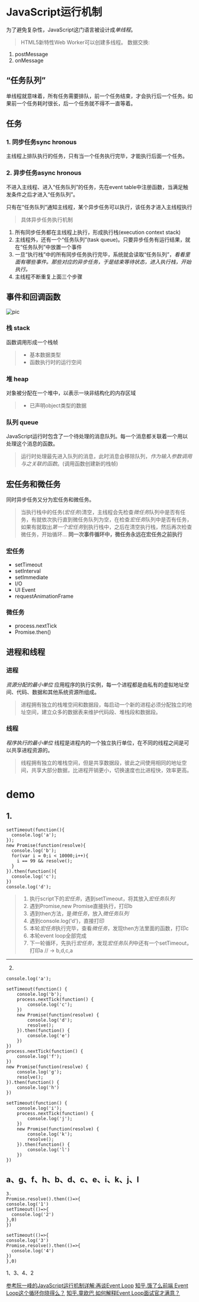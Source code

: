 # JavaScript运行机制
为了避免复杂性，JavaScript这门语言被设计成*单线程*。
> HTML5新特性Web Worker可以创建多线程。
数据交换:
1. postMessage
2. onMessage
## “任务队列”
单线程就意味着，所有任务需要排队，前一个任务结束，才会执行后一个任务。如果前一个任务耗时很长，后一个任务就不得不一直等着。

## 任务
### 1. 同步任务sync hronous
主线程上排队执行的任务，只有当一个任务执行完毕，才能执行后面一个任务。
### 2. 异步任务async hronous
不进入主线程、进入“任务队列”的任务，先在event table中注册函数，当满足触发条件之后才进入“任务队列”。

只有在“任务队列”通知主线程，某个异步任务可以执行，该任务才进入主线程执行
> 具体异步任务执行机制
1. 所有同步任务都在主线程上执行，形成执行栈(execution context stack)
2. 主线程外，还有一个“任务队列”(task queue)。只要异步任务有运行结果，就在“任务队列”中放置一个事件
3. 一旦“执行栈”中的所有同步任务执行完毕，系统就会读取“任务队列”，*看看里面有哪些事件。那些对应的异步任务，于是结束等待状态，进入执行栈，开始执行。*
4. 主线程不断重复上面三个步骤


## 事件和回调函数
![pic](https://developer.mozilla.org/files/4617/default.svg)
### 栈 stack
函数调用形成一个栈帧
> + 基本数据类型
> + 函数执行时的运行空间

### 堆 heap
对象被分配在一个堆中，以表示一块非结构化的内存区域
> + 已声明object类型的数据

### 队列 queue
JavaScript运行时包含了一个待处理的消息队列。每一个消息都关联着一个用以处理这个消息的函数。

> 运行时处理最先进入队列的消息，此时消息会移除队列，*作为输入参数调用与之关联的函数*。(调用函数创建新的栈帧)

## 宏任务和微任务
同时异步任务又分为宏任务和微任务。
> 当执行栈中的任务(*宏任务*)清空，主线程会先检查*微任务*队列中是否有任务，有就依次执行直到微任务队列为空，在检查*宏任务*队列中是否有任务，如果有就取出*第一个宏任务*到执行栈中，之后在清空执行栈，然后再次检查微任务，开始循环…
**同一次事件循环中，微任务永远在宏任务之前执行**

### 宏任务
+ setTimeout 
+ setInterval 
+ setImmediate 
+ I/O 
+ UI Event
+ requestAnimationFrame

### 微任务
+ process.nextTick
+ Promise.then()

## 进程和线程

### 进程
*资源分配的最小单位*
应用程序的执行实例，每一个进程都是由私有的虚拟地址空间、代码、数据和其他系统资源所组成。
> 进程拥有独立的栈堆空间和数据段，每启动一个新的进程必须分配独立的地址空间，建立众多的数据表来维护代码段、堆栈段和数据段。

### 线程
*程序执行的最小单位*
线程是进程内的一个独立执行单位，在不同的线程之间是可以共享进程资源的。
> 线程拥有独立的堆栈空间，但是共享数据段，彼此之间使用相同的地址空间，共享大部分数据，比进程开销更小，切换速度也比进程快，效率更高。

# demo
## 1.
```
setTimeout(function(){
  console.log('a');
});
new Promise(function(resolve){
  console.log('b');
  for(var i = 0;i < 10000;i++){
    i == 99 && resolve();
  }
}).then(function(){
  console.log('c');
})
console.log('d');
```
> 1. 执行script下的*宏任务*，遇到setTimeout，将其放入*宏任务队列*
> 2. 遇到Promise,new Promise直接执行，打印b
> 3. 遇到then方法，是*微任务*，放入*微任务队列*
> 4. 遇到console.log('d')，直接打印
> 5. 本轮*宏任务*执行完毕，查看*微任务*，发现then方法里面的函数，打印c
> 6. 本轮event loop全部完成
> 7. 下一轮循环，先执行*宏任务*，发现*宏任务队列*中还有一个setTimeout，打印a
// -> b,d,c,a
---
2.
```
console.log('a');

setTimeout(function() {
    console.log('b');
    process.nextTick(function() {
        console.log('c');
    })
    new Promise(function(resolve) {
        console.log('d');
        resolve();
    }).then(function() {
        console.log('e')
    })
})
process.nextTick(function() {
    console.log('f');
})
new Promise(function(resolve) {
    console.log('g');
    resolve();
}).then(function() {
    console.log('h')
})

setTimeout(function() {
    console.log('i');
    process.nextTick(function() {
        console.log('j');
    })
    new Promise(function(resolve) {
        console.log('k');
        resolve();
    }).then(function() {
        console.log('l')
    })
})
```
a、g、f、h、b、d、c、e、i、k、j、l
---
```
3.
Promise.resolve().then(()=>{
console.log('1')
setTimeout(()=>{
  console.log('2')
},0)
})

setTimeout(()=>{
console.log('3')
Promise.resolve().then(()=>{
  console.log('4')
})
},0)
```
1、3、4、2

[参考阮一峰的JavaScript运行机制详解:再谈Event Loop](http://www.ruanyifeng.com/blog/2014/10/event-loop.html)
[知乎.饿了么前端 Event Loop这个循环你晓得么？](https://zhuanlan.zhihu.com/p/41543963)
[知乎.童欧巴 如何解释Event Loop面试官才满意？](https://zhuanlan.zhihu.com/p/72507900)